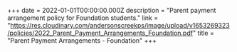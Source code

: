 +++
date = 2022-01-01T00:00:00.000Z
description = "Parent payment arrangement policy for Foundation students."
link = "https://res.cloudinary.com/andersonscreekps/image/upload/v1653269323/policies/2022_Parent_Payment_Arrangements_Foundation.pdf"
title = "Parent Payment Arrangements - Foundation"
+++

